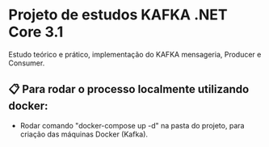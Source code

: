 # Projeto de estudos KAFKA .NET Core 3.1
Estudo teórico e prático, implementação do KAFKA mensageria, Producer e Consumer.

## 📋 Para rodar o processo localmente utilizando docker:
 - Rodar comando "docker-compose up -d" na pasta do projeto, para criação das máquinas Docker (Kafka).